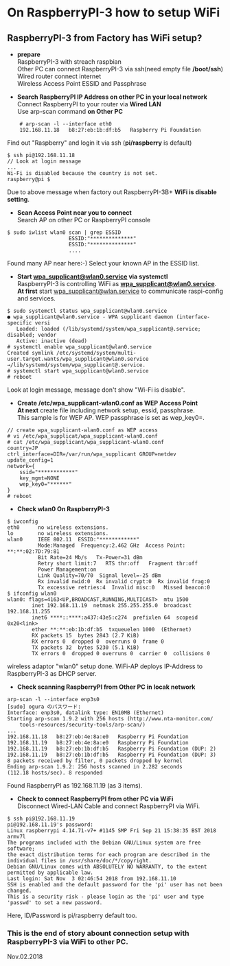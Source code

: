 # On RaspberryPI-3 how to setup WiFi

## RaspberryPI-3 from Factory has WiFi setup?

- **prepare**  
    RaspberryPI-3 with streach raspbian  
    Other PC can connect RaspberryPI-3 via ssh(need empty file **/boot/ssh**)  
    Wired router connect internet  
    Wireless Access Point ESSID and Passphrase  

- **Search RaspberryPI IP Address on other PC in your local network**  
    Connect RaspberryPI to your router via **Wired LAN**  
    Use arp-scan command **on Other PC**  
```
    # arp-scan -l --interface eth0
    192.168.11.18	b8:27:eb:1b:df:b5	Raspberry Pi Foundation
```
Find out "Raspberry" and login it via ssh (**pi/raspberry** is default)  
```
$ ssh pi@192.168.11.18
// Look at login message
...
Wi-Fi is disabled because the country is not set.
raspberry@pi $
```
Due to above message when factory out RaspberryPI-3B+ **WiFi is disable setting**.  

- **Scan Access Point near you to connect**  
Search AP on other PC or RaspberryPI console
```
$ sudo iwlist wlan0 scan | grep ESSID
                    ESSID:"**************"
                    ESSID:"**************"
                    ....
```  
Found many AP near here:-) Select your known AP in the ESSID list.  

- **Start wpa_supplicant@wlan0.service via systemctl**  
RaspberryPI-3 is controlling WiFi as **wpa_supplicant@wlan0.service**.  
**At first** start wpa_supplicant@wlan.service to communicate raspi-config and services.  
```
$ sudo systemctl status wpa_supplicant@wlan0.service
● wpa_supplicant@wlan0.service - WPA supplicant daemon (interface-specific versi
   Loaded: loaded (/lib/systemd/system/wpa_supplicant@.service; disabled; vendor
   Active: inactive (dead)
# systemctl enable wpa_supplicant@wlan0.service
Created symlink /etc/systemd/system/multi-user.target.wants/wpa_supplicant@wlan0.service
→/lib/systemd/system/wpa_supplicant@.service.
# systemctl start wpa_supplicant@wlan0.service
# reboot
```
Look at login message, message don't show "Wi-Fi is disable".  

- **Create /etc/wpa_supplicant-wlan0.conf as WEP Access Point**  
**At next** create file including network setup, essid, passphrase.  
This sample is for WEP AP.  WEP passphrase is set as wep_key0=.
```
// create wpa_supplicant-wlan0.conf as WEP access
# vi /etc/wpa_supplicat/wpa_supplicant-wlan0.conf
# cat /etc/wpa_supplicant/wpa_supplicant-wlan0.conf 
country=JP
ctrl_interface=DIR=/var/run/wpa_supplicant GROUP=netdev
update_config=1
network={
    ssid="************"
    key_mgmt=NONE
    wep_key0="******"
}
# reboot
```
- **Check wlan0 On RaspberryPI-3**
```
$ iwconfig
eth0      no wireless extensions.
lo        no wireless extensions.
wlan0     IEEE 802.11  ESSID:"************"  
          Mode:Managed  Frequency:2.462 GHz  Access Point: **:**:02:7D:79:81  
          Bit Rate=24 Mb/s   Tx-Power=31 dBm   
          Retry short limit:7   RTS thr:off   Fragment thr:off
          Power Management:on
          Link Quality=70/70  Signal level=-25 dBm  
          Rx invalid nwid:0  Rx invalid crypt:0  Rx invalid frag:0
          Tx excessive retries:4  Invalid misc:0   Missed beacon:0
$ ifconfig wlan0
wlan0: flags=4163<UP,BROADCAST,RUNNING,MULTICAST>  mtu 1500
        inet 192.168.11.19  netmask 255.255.255.0  broadcast 192.168.11.255
        inet6 ****::****:a437:43e5:c274  prefixlen 64  scopeid 0x20<link>
        ether **:**:eb:1b:df:b5  txqueuelen 1000  (Ethernet)
        RX packets 15  bytes 2843 (2.7 KiB)
        RX errors 0  dropped 0  overruns 0  frame 0
        TX packets 32  bytes 5230 (5.1 KiB)
        TX errors 0  dropped 0 overruns 0  carrier 0  collisions 0
```
wireless adaptor "wlan0" setup done. WiFi-AP deploys IP-Address to RaspberryPI-3 as DHCP server.  

- **Check scanning RaspberryPI from Other PC in locak network**  
```
arp-scan -l --interface enp3s0
[sudo] ogura のパスワード:
Interface: enp3s0, datalink type: EN10MB (Ethernet)
Starting arp-scan 1.9.2 with 256 hosts (http://www.nta-monitor.com/
    tools-resources/security-tools/arp-scan/)
...
192.168.11.18	b8:27:eb:4e:8a:e0	Raspberry Pi Foundation
192.168.11.19	b8:27:eb:4e:8a:e0	Raspberry Pi Foundation
192.168.11.19	b8:27:eb:1b:df:b5	Raspberry Pi Foundation (DUP: 2)
192.168.11.19	b8:27:eb:1b:df:b5	Raspberry Pi Foundation (DUP: 3)
8 packets received by filter, 0 packets dropped by kernel
Ending arp-scan 1.9.2: 256 hosts scanned in 2.282 seconds
(112.18 hosts/sec). 8 responded
```
Found RaspberryPI as 192.168.11.19 (as 3 items).  

- **Check to connect RaspberryPI from other PC via WiFi**  
Disconnect Wired-LAN Cable and connect RaspberryPI via WiFi.  
```
$ ssh pi@192.168.11.19
pi@192.168.11.19's password: 
Linux raspberrypi 4.14.71-v7+ #1145 SMP Fri Sep 21 15:38:35 BST 2018 armv7l
The programs included with the Debian GNU/Linux system are free software;
the exact distribution terms for each program are described in the
individual files in /usr/share/doc/*/copyright.
Debian GNU/Linux comes with ABSOLUTELY NO WARRANTY, to the extent
permitted by applicable law.
Last login: Sat Nov  3 02:46:54 2018 from 192.168.11.10
SSH is enabled and the default password for the 'pi' user has not been changed.
This is a security risk - please login as the 'pi' user and type 'passwd' to set a new password.
```
Here, ID/Password is pi/raspberry default too.  

### This is the end of story abount connection setup with RaspberryPI-3 via WiFi to other PC.  
Nov.02.2018  

